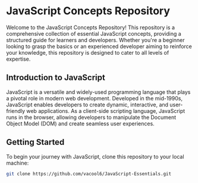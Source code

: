 # JavaScript Concepts Repository

Welcome to the JavaScript Concepts Repository! This repository is a comprehensive collection of essential JavaScript concepts, providing a structured guide for learners and developers. Whether you're a beginner looking to grasp the basics or an experienced developer aiming to reinforce your knowledge, this repository is designed to cater to all levels of expertise.

## Introduction to JavaScript

JavaScript is a versatile and widely-used programming language that plays a pivotal role in modern web development. Developed in the mid-1990s, JavaScript enables developers to create dynamic, interactive, and user-friendly web applications. As a client-side scripting language, JavaScript runs in the browser, allowing developers to manipulate the Document Object Model (DOM) and create seamless user experiences.

## Getting Started

To begin your journey with JavaScript, clone this repository to your local machine:

```bash
git clone https://github.com/vacool6/JavaScript-Essentials.git
